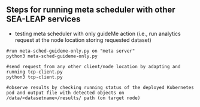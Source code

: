 ## Steps for running meta scheduler with other SEA-LEAP services

* testing meta scheduler with only guideMe action (i.e., run analytics request at the node location storing requested dataset)
~~~~
#run meta-sched-guideme-only.py on "meta server"
python3 meta-sched-guideme-only.py

#send request from any other client/node location by adapting and running tcp-client.py
python3 tcp-client.py

#observe results by checking running status of the deployed Kubernetes pod and output file with detected objects on /data/<datasetname>/results/ path (on target node)
~~~~
